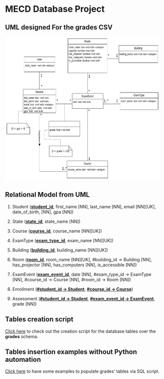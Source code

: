 # MECD Database Project

## UML designed For the grades CSV
<img src="uml.png" with="600px" height="470px">

## Relational Model from UML
1. Student (<u>**student_id**</u>, first_name [NN], last_name [NN], email [NN][UK], date_of_birth, [NN], gpa [NN])

2. State (<u>**state_id**</u>, state_name [NN])

3. Course (<u>**course_id**</u>, course_name [NN][UK])

4. ExamType (<u>**exam_type_id**</u>, exam_name [NN][UK])

5. Building (<u>**building_id**</u>, building_name [NN][UK])

6. Room (<u>**room_id**</u>, room_name [NN][UK], #building_id -> Building [NN], has_projector [NN], has_computers [NN], is_accessible [NN])

7. ExamEvent (<u>**exam_event_id**</u>, date [NN], #exam_type_id -> ExamType [NN], 
	   #course_id -> Course [NN], #room_id -> Room [NN])

8. Enrollment (<u>**#student_id -> Student**</u>, <u>**#course_id -> Course**</u>)

9. Assessment (<u>**#student_id -> Student**</u>, <u>**#exam_event_id -> ExamEvent**</u>, grade [NN])

## Tables creation script
[Click here](grades.sql) to check out the creation script for the database tables over the **grades** schema.

## Tables insertion examples without Python automation
[Click here](insert_examples.sql) to have some examples to populate grades' tables via SQL script.





